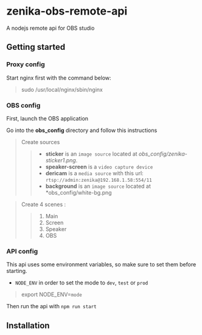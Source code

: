 # zenika-obs-remote-api
A nodejs remote api for OBS studio

## Getting started

### Proxy config 

Start nginx first with the command below:
> sudo /usr/local/nginx/sbin/nginx

### OBS config

First, launch the OBS application

Go into the **obs_config** directory and follow this instructions

> Create sources
>> - **sticker** is an `image source` located at *obs_config/zenika-sticker1.png*.
>> - **speaker-screen** is a `video capture device` 
>> - **dericam** is a `media source` with this url: `rtsp://admin:zenika@192.168.1.58:554/11`
>> - **background** is an `image source` located at *obs_config/white-bg.png

> Create 4 scenes : 
>>1. Main
>>2. Screen
>>3. Speaker
>>4. OBS

### API config

This api uses some environment variables, so make sure to set them before starting.
* `NODE_ENV` in order to set the mode to `dev`, `test` or `prod`
> export NODE_ENV=`mode`

Then run the api with `npm run start`

## Installation
